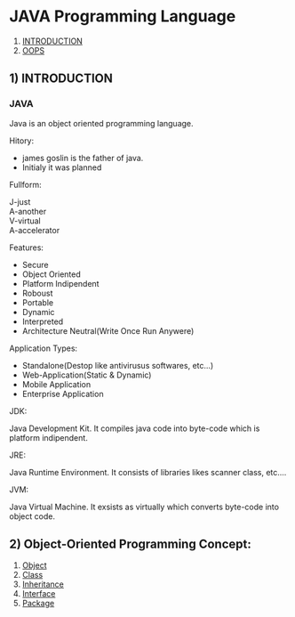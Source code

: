 # JAVA Programming Language
1) [INTRODUCTION](https://github.com/manojm-dev/Programming-Java/edit/main/notes/notes.md#1-introduction)
2) [OOPS](https://github.com/manojm-dev/Programming-Java/edit/main/notes/notes.md#2-object-oriented-programming-concept)

## 1) INTRODUCTION

### JAVA
Java is an object oriented programming language.

Hitory:

* james goslin is the father of java.
* Initialy it was planned 

Fullform:

J-just<br>A-another<br>V-virtual<br>A-accelerator

Features:
* Secure
* Object Oriented
* Platform Indipendent
* Roboust
* Portable
* Dynamic
* Interpreted
* Architecture Neutral(Write Once Run Anywere)

Application Types:
* Standalone(Destop like antivirusus softwares, etc...)
* Web-Application(Static & Dynamic)
* Mobile Application
* Enterprise Application

JDK:

Java Development Kit. It compiles java code into byte-code which is platform indipendent.

JRE:

Java Runtime Environment. It consists of libraries likes scanner class, etc....

JVM:

Java Virtual Machine. It exsists as virtually which converts byte-code into object code.


## 2) Object-Oriented Programming Concept:

1) [Object](https://docs.oracle.com/javase/tutorial/java/concepts/object.html) <br>
2) [Class](https://docs.oracle.com/javase/tutorial/java/concepts/class.html) <br>
4) [Inheritance](https://docs.oracle.com/javase/tutorial/java/concepts/inheritance.html)
5) [Interface](https://docs.oracle.com/javase/tutorial/java/concepts/interface.html)
6) [Package](https://docs.oracle.com/javase/tutorial/java/concepts/package.html)
